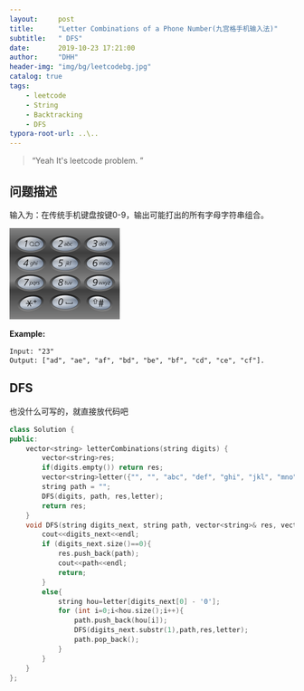 ```yaml
---
layout:     post
title:      "Letter Combinations of a Phone Number(九宫格手机输入法)"
subtitle:   " DFS"
date:       2019-10-23 17:21:00
author:     "DHH"
header-img: "img/bg/leetcodebg.jpg"
catalog: true
tags:
    - leetcode
    - String
    - Backtracking
    - DFS
typora-root-url: ..\..
---
```


> “Yeah It's leetcode problem. ”

## 问题描述

输入为：在传统手机键盘按键0-9，输出可能打出的所有字母字符串组合。

![17-description](/img/leetcode/17-description.png)

**Example:**

```
Input: "23"
Output: ["ad", "ae", "af", "bd", "be", "bf", "cd", "ce", "cf"].
```

## DFS
也没什么可写的，就直接放代码吧

```c++
class Solution {
public:
    vector<string> letterCombinations(string digits) {
        vector<string>res;
        if(digits.empty()) return res;
        vector<string>letter({"", "", "abc", "def", "ghi", "jkl", "mno", "pqrs", "tuv", "wxyz"});
        string path = "";
        DFS(digits, path, res,letter);
        return res;
    }
    void DFS(string digits_next, string path, vector<string>& res, vector<string> letter){
        cout<<digits_next<<endl;
        if (digits_next.size()==0){
            res.push_back(path);
            cout<<path<<endl;
            return;
        }
        else{
            string hou=letter[digits_next[0] - '0'];
            for (int i=0;i<hou.size();i++){
                path.push_back(hou[i]);
                DFS(digits_next.substr(1),path,res,letter);
                path.pop_back();
            }
        }
    }
};
```

